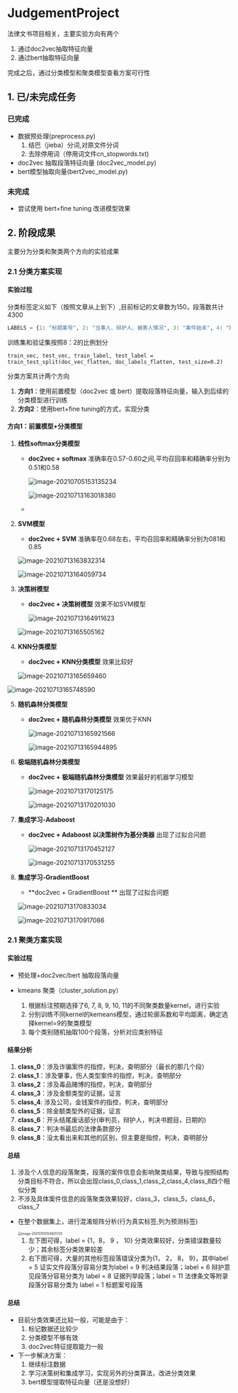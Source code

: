 # JudgementProject

法律文书项目相关，主要实验方向有两个

1. 通过doc2vec抽取特征向量
2. 通过bert抽取特征向量

完成之后，通过分类模型和聚类模型查看方案可行性

## 1. 已/未完成任务

### 已完成

* 数据预处理(preprocess.py)
  1. 结巴（jieba）分词,对原文件分词
  2. 去除停用词（停用词文件cn_stopwords.txt)
* doc2vec 抽取段落特征向量 (doc2vec_model.py)
* bert模型抽取向量(bert2vec_model.py)

### 未完成

* 尝试使用 bert+fine tuning 改进模型效果

## 2. 阶段成果

主要分为分类和聚类两个方向的实验成果

### 2.1 分类方案实现

#### 实验过程

分类标签定义如下（按照文章从上到下）,目前标记的文章数为150，段落数共计4300

```python
LABELS = {1: "标题案号", 2: "当事人、辩护人、被害人情况", 3: "案件始末", 4: "指控", 5: "证实文件", 6: "辩护意见", 7: "事实", 8: "证据列举", 9: "判决结果", 10: "尾部", 11: "法律条文等附录"}
```

训练集和验证集按照8：2的比例划分

```
train_vec, test_vec, train_label, test_label = train_test_split(doc_vec_flatten, doc_labels_flatten, test_size=0.2)
```

分类方案共计两个方向

1. **方向1**：使用前置模型（doc2vec 或 bert）提取段落特征向量，输入到后续的分类模型进行训练
2. **方向2**：使用bert+fine tuning的方式，实现分类

#### 方向1：前置模型+分类模型

1. **线性softmax分类模型**

   * **doc2vec + softmax**  准确率在0.57-0.60之间,平均召回率和精确率分别为0.51和0.58

     ![image-20210705153135234](README.assets/image-20210705153135234.png)

     ![image-20210713163018380](README.assets/mage-20210713163018380.png)

   * 

2. **SVM模型**

   * **doc2vec + SVM**   准确率在0.68左右，平均召回率和精确率分别为081和0.85

   ![image-20210713163832314](README.assets/image-20210713163832314.png)

   ![image-20210713164059734](README.assets/image-20210713164059734.png)

3. **决策树模型**

   * **doc2vec + 决策树模型**   效果不如SVM模型

     ![image-20210713164911623](README.assets/image-20210713164911623.png)

   ![image-20210713165505162](README.assets/image-20210713165505162.png)

4. **KNN分类模型**

   * **doc2vec + KNN分类模型** 效果比较好

   ![image-20210713165659460](README.assets/image-20210713165659460.png)

![image-20210713165748590](README.assets/image-20210713165748590.png)

5. **随机森林分类模型**

   * **doc2vec + 随机森林分类模型**  效果优于KNN

     ![image-20210713165921566](README.assets/image-20210713165921566.png)

     ![image-20210713165944895](README.assets/image-20210713165944895.png)

6. **极端随机森林分类模型**

   * **doc2vec + 极端随机森林分类模型**  效果最好的机器学习模型

     ![image-20210713170125175](README.assets/image-20210713170125175.png)

     ![image-20210713170201030](README.assets/image-20210713170201030.png)

7. **集成学习-Adaboost**

   * **doc2vec + Adaboost 以决策树作为基分类器** 出现了过拟合问题

     ![image-20210713170452127](README.assets/image-20210713170452127.png)

     ![image-20210713170531255](README.assets/image-20210713170531255.png)

8. **集成学习-GradientBoost**

   * **doc2vec + GradientBoost ** 出现了过拟合问题

   ![image-20210713170833034](README.assets/image-20210713170833034.png)

   ![image-20210713170917086](README.assets/image-20210713170917086.png)



### 2.1 聚类方案实现

#### 实验过程

- 预处理+doc2vec/bert 抽取段落向量

- kmeans 聚类（cluster_solution.py）

  1. 根据标注预期选择了6, 7, 8, 9, 10, 11的不同聚类数量kernel，进行实验
  2. 分别训练不同kernel的kemeans模型，通过轮廓系数和平均距离，确定选择kernel=9的聚类模型
  3. 每个类别随机抽取100个段落，分析对应类别特征

#### 结果分析

1. **class_0**：涉及诈骗案件的指控，判决，查明部分（最长的那几个段）
2. **class_1**：涉及肇事，伤人类型案件的指控，判决，查明部分
3. **class_2**：涉及毒品赌博的指控，判决，查明部分
4. **class_3**：涉及金额类型的证据，证言
5. **class_4**:  涉及公司，金钱案件的指控，判决，查明部分
6. **class_5**：除金额类型外的证据，证言
7. **class_6**：开头结尾废话部分(审判员，辩护人，判决书题目，日期的)
8. **class_7**：判决书最后的法律条款部分
9. **class_8**：没太看出来和其他的区别，但主要是指控，判决，查明部分

#### 总结

1. 涉及个人信息的段落聚类，段落的案件信息会影响聚类结果，导致与按照结构分类目标不符合，所以会出现class_0,class_1,class_2,class_4,class_8四个相似分类
2. 不涉及具体案件信息的段落聚类效果较好，class_3，class_5，class_6，class_7







* 在整个数据集上，进行混淆矩阵分析(行为真实标签,列为预测标签)

  <img src="README.assets/image-20210705154925725.png" alt="image-20210705154925725" style="zoom:50%;" />

  1. 左下图可得，label = {1，8， 9 ， 10} 分类效果较好，分类错误数量较少；其余标签分类效果较差
  2. 右下图可得，大量的其他标签段落错误分类为{1， 2， 8， 9}，其中label = 5  证实文件段落分容易分类为label = 9 判决结果段落；label = 6 辩护意见段落分容易分类为 label = 8 证据列举段落；label = 11 法律条文等附录段落分容易分类为 label = 1 标题案号段落

#### 总结

* 目前分类效果还比较一般，可能是由于：
  1. 标记数据还比较少
  2. 分类模型不够有效
  3. doc2vec特征提取能力一般
* 下一步解决方案：
  1. 继续标注数据
  2. 学习决策树和集成学习，实现另外的分类算法，改进分类效果
  3. bert模型提取特征向量（还是没想好）
